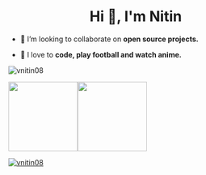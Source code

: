 <h1 align="center">Hi 👋, I'm Nitin</h1>

- 👯 I’m looking to collaborate on **open source projects.**

- 💞️ I love to **code, play football and watch anime.**

<p><img align="center" src="http://github-readme-streak-stats.herokuapp.com?user=vnitin08&theme=dark&background=000000" alt="vnitin08" /></p>
<p><img height="137px" src="https://github-readme-stats.vercel.app/api?username=vnitin08&hide_title=true&hide_border=true&show_icons=true&include_all_commits=true&count_private=true&line_height=21&text_color=000&icon_color=000&bg_color=0,ea6161,ffc64d,fffc4d,52fa5a&theme=graywhite" /><img height="137px" src="https://github-readme-stats.vercel.app/api/top-langs/?username=vnitin08&show_icons=true&locale=en&hide=html&hide_title=true&hide_border=true&layout=compact&langs_count=6&exclude_repo=comp426,Redventures-Movie-Quotes&text_color=000&icon_color=fff&bg_color=0,52fa5a,4dfcff,c64dff&theme=graywhite" /></p>
<p align="left"> <a href="https://github.com/ryo-ma/github-profile-trophy"><img src="https://github-profile-trophy.vercel.app/?username=vnitin08" alt="vnitin08" /></a> </p>





